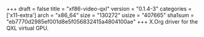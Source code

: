 +++
draft = false
title = "xf86-video-qxl"
version = "0.1.4-3"
categories = ['x11-extra']
arch = "x86_64"
size = "130272"
usize = "407665"
sha1sum = "eb7770d2985ef001d8e5f056832415a4804100ae"
+++
X.Org driver for the QXL virtual GPU.